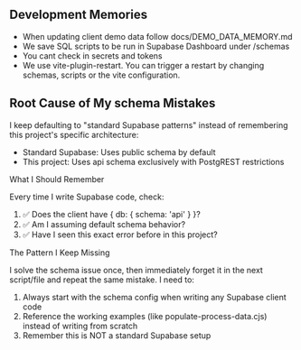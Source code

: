 ## Development Memories

- When updating client demo data follow docs/DEMO_DATA_MEMORY.md
- We save SQL scripts to be run in Supabase Dashboard under /schemas
- You cant check in secrets and tokens
- We use vite-plugin-restart. You can trigger a restart by changing schemas, scripts or the vite configuration.

## Root Cause of My schema Mistakes

  I keep defaulting to "standard Supabase patterns" instead of remembering this project's specific
   architecture:

  - Standard Supabase: Uses public schema by default
  - This project: Uses api schema exclusively with PostgREST restrictions

  What I Should Remember

  Every time I write Supabase code, check:
  1. ✅ Does the client have { db: { schema: 'api' } }?
  2. ✅ Am I assuming default schema behavior?
  3. ✅ Have I seen this exact error before in this project?

  The Pattern I Keep Missing

  I solve the schema issue once, then immediately forget it in the next script/file and repeat the
   same mistake. I need to:

  1. Always start with the schema config when writing any Supabase client code
  2. Reference the working examples (like populate-process-data.cjs) instead of writing from
  scratch
  3. Remember this is NOT a standard Supabase setup